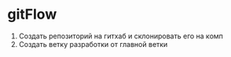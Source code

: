 # gitFlow

1. Создать репозиторий на гитхаб и склонировать его на комп
2. Создать ветку разработки от главной ветки
